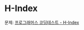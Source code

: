 # H-Index

문제: [프로그래머스 코딩테스트 - H-Index](https://school.programmers.co.kr/learn/courses/30/lessons/42747)
